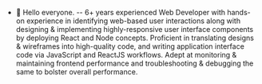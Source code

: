 - 👋 Hello everyone.
-- 6+ years experienced Web Developer with hands-on experience in identifying web-based
user interactions along with designing & implementing highly-responsive user interface
components by deploying React and Node concepts. Proficient in translating designs &
wireframes into high-quality code, and writing application interface code via JavaScript and
ReactJS workflows. Adept at monitoring & maintaining frontend performance and
troubleshooting & debugging the same to bolster overall performance.




